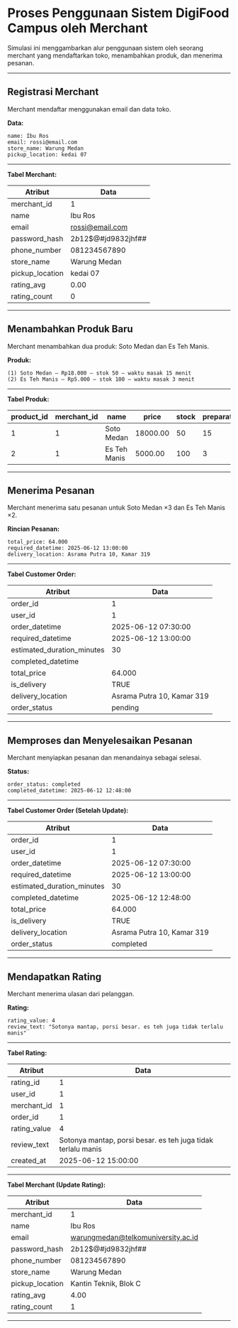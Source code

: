 # Proses Penggunaan Sistem DigiFood Campus oleh Merchant

Simulasi ini menggambarkan alur penggunaan sistem oleh seorang merchant yang mendaftarkan toko, menambahkan produk, dan menerima pesanan.

---

## **Registrasi Merchant**
Merchant mendaftar menggunakan email dan data toko.

**Data:**

```
name: Ibu Ros
email: rossi@email.com
store_name: Warung Medan
pickup_location: kedai 07
```

---

**Tabel Merchant:**

| Atribut         | Data                                 |
| --------------- | ------------------------------------ |
| merchant_id     | 1                                    |
| name            | Ibu Ros                              |
| email           | rossi@email.com |
| password_hash   | $2b$12$@#jd9832jhf##                   |
| phone_number    | 081234567890                         |
| store_name      | Warung Medan                         |
| pickup_location | kedai 07         |
| rating_avg      | 0.00                                 |
| rating_count    | 0                                    |

---

## **Menambahkan Produk Baru**
Merchant menambahkan dua produk: Soto Medan dan Es Teh Manis.

**Produk:**
```
(1) Soto Medan – Rp18.000 – stok 50 – waktu masak 15 menit
(2) Es Teh Manis – Rp5.000 – stok 100 – waktu masak 3 menit
```

---

**Tabel Produk:**

| product_id | merchant_id | name          | price   | stock | preparation_time_minutes | is_special | special_available_date | last_stock_update     |
| ---------- | ----------- | ------------- | ------- | ----- | ------------------------- | ---------- | ---------------------- | --------------------- |
| 1          | 1           | Soto Medan    | 18000.00| 50    | 15                        | FALSE      |                        | 2025-06-11 07:00:00   |
| 2          | 1           | Es Teh Manis  | 5000.00 | 100   | 3                         | FALSE      |                        | 2025-06-11 07:00:00   |

---

## **Menerima Pesanan**
Merchant menerima satu pesanan untuk Soto Medan ×3 dan Es Teh Manis ×2.

**Rincian Pesanan:**
```
total_price: 64.000
required_datetime: 2025-06-12 13:00:00
delivery_location: Asrama Putra 10, Kamar 319
```

---

**Tabel Customer Order:**

| Atribut                      | Data                       |
| ---------------------------- | -------------------------- |
| order_id                    | 1                          |
| user_id                     | 1                          |
| order_datetime              | 2025-06-12 07:30:00        |
| required_datetime           | 2025-06-12 13:00:00        |
| estimated_duration_minutes  | 30                         |
| completed_datetime          |                            |
| total_price                 | 64.000                     |
| is_delivery                 | TRUE                       |
| delivery_location           | Asrama Putra 10, Kamar 319 |
| order_status                | pending                    |

---

## **Memproses dan Menyelesaikan Pesanan**
Merchant menyiapkan pesanan dan menandainya sebagai selesai.

**Status:**
```
order_status: completed
completed_datetime: 2025-06-12 12:48:00
```

---

**Tabel Customer Order (Setelah Update):**

| Atribut                      | Data                       |
| ---------------------------- | -------------------------- |
| order_id                    | 1                          |
| user_id                     | 1                          |
| order_datetime              | 2025-06-12 07:30:00        |
| required_datetime           | 2025-06-12 13:00:00        |
| estimated_duration_minutes  | 30                         |
| completed_datetime          | 2025-06-12 12:48:00        |
| total_price                 | 64.000                     |
| is_delivery                 | TRUE                       |
| delivery_location           | Asrama Putra 10, Kamar 319 |
| order_status                | completed                  |

---

## **Mendapatkan Rating**
Merchant menerima ulasan dari pelanggan.

**Rating:**
```
rating_value: 4
review_text: "Sotonya mantap, porsi besar. es teh juga tidak terlalu manis"
```

---

**Tabel Rating:**

| Atribut       | Data                                                         |
| ------------- | ------------------------------------------------------------ |
| rating_id     | 1                                                            |
| user_id       | 1                                                            |
| merchant_id   | 1                                                            |
| order_id      | 1                                                            |
| rating_value  | 4                                                            |
| review_text   | Sotonya mantap, porsi besar. es teh juga tidak terlalu manis |
| created_at    | 2025-06-12 15:00:00                                          |

---

**Tabel Merchant (Update Rating):**

| Atribut         | Data                                 |
| --------------- | ------------------------------------ |
| merchant_id     | 1                                    |
| name            | Ibu Ros                              |
| email           | warungmedan@telkomuniversity.ac.id   |
| password_hash   | $2b$12$@#jd9832jhf##                   |
| phone_number    | 081234567890                         |
| store_name      | Warung Medan                         |
| pickup_location | Kantin Teknik, Blok C                |
| rating_avg      | 4.00                                 |
| rating_count    | 1                                    |

---
